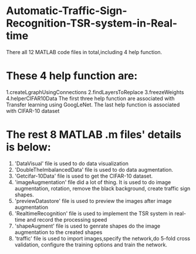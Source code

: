 # Automatic-Traffic-Sign-Recognition-TSR-system-in-Real-time
There all 12 MATLAB code files in total,including 4 help function.
# These 4 help function are:
1.createLgraphUsingConnections
2.findLayersToReplace
3.freezeWeights
4.helperCIFAR10Data
The first three help function are associated with Transfer learning
using GoogLeNet.
The last help function is associated with CIFAR-10 dataset
# The rest 8 MATLAB .m files' details is below:
1. 'DataVisual' file is used to do data visualization
2. 'DoubleTheImbalancedData' file is used to do data augmentation.
3. 'Getcifar-10Data' file is used to get the CIFAR-10 dataset.
4. 'imageAugmentation' file did a lot of thing. It is used to do
image augmentation, rotation, remove the black background, create
traffic sign shapes.
5. 'previewDatastore' file is used to preview the images after image
augmentation
6. 'RealtimeRecognition' file is used to implement the TSR system in 
real-time and record the processing speed
7. 'shapeAugment' file is used to genrate shapes do the image 
augmentation to the created shapes
8. 'traffic' file is used to import images,specify the network,do 
5-fold cross validation, configure the training options and train
the network.
